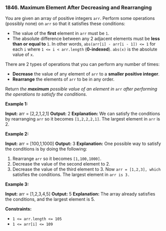 ### 1846\. Maximum Element After Decreasing and Rearranging

You are given an array of positive integers `arr`. Perform some operations (possibly none) on `arr` so that it satisfies these conditions:

*   The value of the **first** element in `arr` must be `1`.
*   The absolute difference between any 2 adjacent elements must be **less than or equal to** `1`. In other words, `abs(arr[i] - arr[i - 1]) <= 1` for each `i` where `1 <= i < arr.length` (**0-indexed**). `abs(x)` is the absolute value of `x`.

There are 2 types of operations that you can perform any number of times:

*   **Decrease** the value of any element of `arr` to a **smaller positive integer**.
*   **Rearrange** the elements of `arr` to be in any order.

Return _the **maximum** possible value of an element in_ `arr` _after performing the operations to satisfy the conditions_.

**Example 1:**

**Input:** arr = \[2,2,1,2,1\]
**Output:** 2
**Explanation:** 
We can satisfy the conditions by rearranging `arr` so it becomes `[1,2,2,2,1]`.
The largest element in `arr` is 2.

**Example 2:**

**Input:** arr = \[100,1,1000\]
**Output:** 3
**Explanation:** 
One possible way to satisfy the conditions is by doing the following:
1. Rearrange `arr` so it becomes `[1,100,1000]`.
2. Decrease the value of the second element to 2.
3. Decrease the value of the third element to 3.
Now `arr = [1,2,3], which` satisfies the conditions.
The largest element in `arr is 3.`

**Example 3:**

**Input:** arr = \[1,2,3,4,5\]
**Output:** 5
**Explanation:** The array already satisfies the conditions, and the largest element is 5.

**Constraints:**

*   `1 <= arr.length <= 105`
*   `1 <= arr[i] <= 109`
